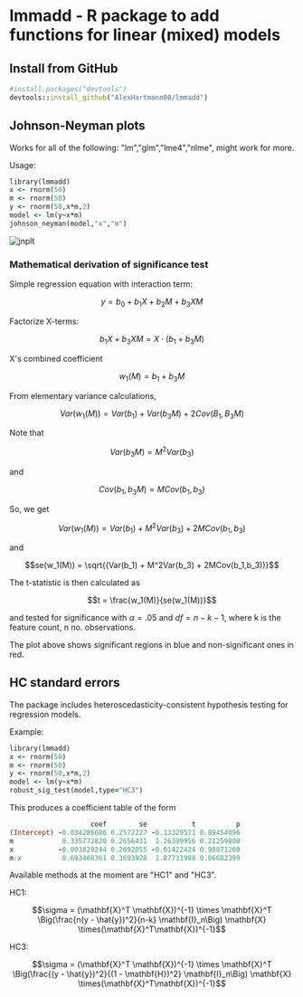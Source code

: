# lmmadd - R package to add functions for linear (mixed) models

## Install from GitHub
```rb
#install.packages("devtools")
devtools::install_github("AlexHartmann00/lmmadd")
```

## Johnson-Neyman plots

Works for all of the following: "lm","glm","lme4","nlme", might work for more.

Usage:

```rb
library(lmmadd)
x <- rnorm(50)
m <- rnorm(50)
y <- rnorm(50,x*m,2)
model <- lm(y~x*m)
johnson_neyman(model,"x","m")
```

![jnplt](https://user-images.githubusercontent.com/87905364/169644339-c4113ac3-98b6-4c75-9106-1192b0862a12.png)

### Mathematical derivation of significance test

Simple regression equation with interaction term:

$$y = b_0 + b_1X + b_2M + b_3XM$$

Factorize X-terms:

$$b_1X + b_3XM = X\cdot(b_1+b_3M)$$

X's combined coefficient

$$w_1(M) = b_1 + b_3M$$

From elementary variance calculations,

$$Var(w_1(M)) = Var(b_1) + Var(b_3M) + 2Cov(B_1,B_3M)$$

Note that

$$Var(b_3M) = M^2 Var(b_3)$$

and

$$Cov(b_1,b_3M) = MCov(b_1,b_3)$$

So, we get

$$Var(w_1(M)) = Var(b_1) + M^2Var(b_3) + 2MCov(b_1,b_3)$$

and

$$se(w_1(M)) = \sqrt{(Var(b_1) + M^2Var(b_3) + 2MCov(b_1,b_3))}$$

The t-statistic is then calculated as

$$t = \frac{w_1(M)}{se(w_1(M))}$$

and tested for significance with $\alpha = .05$ and $df = n - k - 1$, where k is the feature count, n no. observations.

The plot above shows significant regions in blue and non-significant ones in red.



## HC standard errors

The package includes heteroscedasticity-consistent hypothesis testing for regression models. 

Example:

```rb
library(lmmadd)
x <- rnorm(50)
m <- rnorm(50)
y <- rnorm(50,x*m,2)
model <- lm(y~x*m)
robust_sig_test(model,type="HC3")
```

This produces a coefficient table of the form

```rb
                    coef        se           t          p
(Intercept) -0.034286686 0.2572227 -0.13329571 0.89454096
m            0.335772820 0.2656431  1.26399956 0.21259800
x           -0.003829244 0.2692055 -0.01422424 0.98871260
m:x          0.693468361 0.3693928  1.87731988 0.06682399
```

Available methods at the moment are "HC1" and "HC3".

HC1:

$$\sigma = (\mathbf{X}^T \mathbf{X})^{-1} \times \mathbf{X}^T \Big(\frac{n(y - \hat{y})^2}{n-k} \mathbf{I}_n\Big) \mathbf{X} \times(\mathbf{X}^T\mathbf{X})^{-1}$$

HC3:

$$\sigma = (\mathbf{X}^T \mathbf{X})^{-1} \times \mathbf{X}^T \Big(\frac{(y - \hat{y})^2}{(1 - \mathbf{H})^2} \mathbf{I}_n\Big) \mathbf{X} \times(\mathbf{X}^T\mathbf{X})^{-1}$$

